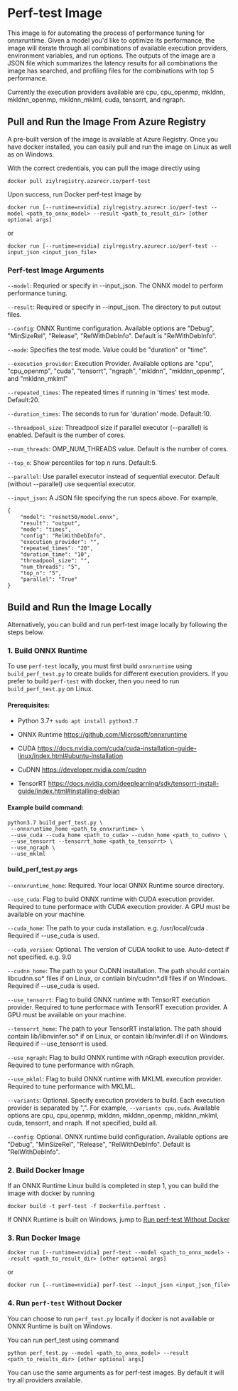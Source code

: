 # Perf-test Image

This image is for automating the process of performance tuning for onnxruntime. Given a model you'd like to optimize its performance, the image will iterate through all combinations of available execution providers, environment variables, and run options. The outputs of the image are a JSON file which summarizes the latency results for all combinations the image has searched, and profiling files for the combinations with top 5 performance.

Currently the execution providers available are cpu, cpu_openmp, mkldnn, mkldnn_openmp, mkldnn_mklml, cuda, tensorrt, and ngraph.  

## Pull and Run the Image From Azure Registry

A pre-built version of the image is available at Azure Registry. Once you have docker installed, you can easily pull and run the image on Linux as well as on Windows. 

With the correct credentials, you can pull the image directly using 
```
docker pull ziylregistry.azurecr.io/perf-test
```

Upon success, run Docker perf-test image by
```
docker run [--runtime=nvidia] ziylregistry.azurecr.io/perf-test --model <path_to_onnx_model> --result <path_to_result_dir> [other optional args]
```
or 
```
docker run [--runtime=nvidia] ziylregistry.azurecr.io/perf-test --input_json <input_json_file>
```

### Perf-test Image Arguments

`--model`: Requried or specify in --input_json. The ONNX model to perform performance tuning. 

`--result`: Required or specify in --input_json. The directory to put output files. 

`--config`: ONNX Runtime configuration. Available options are "Debug", "MinSizeRel", "Release", "RelWithDebInfo". Default is "RelWithDebInfo". 

`--mode`: Specifies the test mode. Value could be "duration" or "time".

`--execution_provider`: Execution Provider. Available options are "cpu", "cpu_openmp", "cuda", "tensorrt", "ngraph", "mkldnn", "mkldnn_openmp", and "mkldnn_mklml"

`--repeated_times`: The repeated times if running in 'times' test mode. Default:20.

`--duration_times`: The seconds to run for 'duration' mode. Default:10.

`--threadpool_size`: Threadpool size if parallel executor (--parallel) is enabled. Default is the number of cores. 

`--num_threads`: OMP_NUM_THREADS value. Default is the number of cores. 

`--top_n`: Show percentiles for top n runs. Default:5.

`--parallel`: Use parallel executor instead of sequential executor. Default (without --parallel) use sequential executor. 

`--input_json`: A JSON file specifying the run specs above. For example, 
```
{
    "model": "resnet50/model.onnx",
    "result": "output",
    "mode": "times", 
    "config": "RelWithDebInfo", 
    "execution_provider": "",
    "repeated_times": "20",
    "duration_time": "10",
    "threadpool_size": "",
    "num_threads": "5",
    "top_n": "5",
    "parallel": "True"
}
```

## Build and Run the Image Locally

Alternatively, you can build and run perf-test image locally by following the steps below. 

### 1. Build ONNX Runtime
To use `perf-test` locally, you must first build `onnxruntime` using `build_perf_test.py` to create builds for different execution providers. If you prefer to build `perf-test` with docker, then you need to run `build_perf_test.py` on Linux.  

#### Prerequisites:
- Python 3.7+ `sudo apt install python3.7`
- ONNX Runtime https://github.com/Microsoft/onnxruntime

- CUDA https://docs.nvidia.com/cuda/cuda-installation-guide-linux/index.html#ubuntu-installation
- CuDNN https://developer.nvidia.com/cudnn 
- TensorRT https://docs.nvidia.com/deeplearning/sdk/tensorrt-install-guide/index.html#installing-debian

#### Example build command:  
```
python3.7 build_perf_test.py \
 --onnxruntime_home <path_to_onnxruntime> \
 --use_cuda --cuda_home <path_to_cuda> --cudnn_home <path_to_cudnn> \
 --use_tensorrt --tensorrt_home <path_to_tensorrt> \
 --use_ngraph \
 --use_mklml
```

#### build_perf_test.py args

`--onnxruntime_home`:   Required. Your local ONNX Runtime source directory. 

`--use_cuda`: Flag to build ONNX runtime with CUDA execution provider. Required to tune performace with CUDA execution provider. A GPU must be available on your machine.

`--cuda_home`: The path to your cuda installation. e.g. /usr/local/cuda . Required if --use_cuda is used. 

`--cuda_version`: Optional. The version of CUDA toolkit to use. Auto-detect if not specified. e.g. 9.0

`--cudnn_home`: The path to your CuDNN installation. The path should  contain libcudnn.so* files if on Linux, or contiain bin/cudnn*.dll files if on Windows. Required if --use_cuda is used. 

`--use_tensorrt`: Flag to build ONNX runtime with TensorRT execution provider. Required to tune performace with TensorRT execution provider. A GPU must be available on your machine.

`--tensorrt_home`: The path to your TensorRT installation. The path should contain lib/libnvinfer.so* if on Linux, or contain lib/nvinfer.dll if on Windows. Required if --use_tensorrt is used. 

`--use_ngraph`: Flag to build ONNX runtime with nGraph execution provider. Required to tune performance with nGraph. 

`--use_mklml`: Flag to build ONNX runtime with MKLML execution provider. Required to tune performance with MKLML. 

`--variants`: Optional. Specify execution providers to build. Each execution provider is separated by ",". For example, `--variants cpu,cuda`. Available options are cpu, cpu_openmp, mkldnn, mkldnn_openmp, mkldnn_mklml, cuda, tensorrt, and nraph. If not specified, build all. 

`--config`: Optional. ONNX runtime build configuration. Available options are "Debug", "MinSizeRel", "Release", "RelWithDebInfo". Default is "RelWithDebInfo". 

### 2. Build Docker Image
If an ONNX Runtime Linux build is completed in step 1, you can build the image with docker by running 
```
docker build -t perf-test -f Dockerfile.perftest .
```

If ONNX Runtime is built on Windows, jump to [Run perf-test Without Docker](#4-run-perf-test-without-docker)

### 3. Run Docker Image
```
docker run [--runtime=nvidia] perf-test --model <path_to_onnx_model> --result <path_to_result_dir> [other optional args]
```
or
```
docker run [--runtime=nvidia] perf-test --input_json <input_json_file>
```

### 4. Run `perf-test` Without Docker

You can choose to run `perf_test.py` locally if docker is not available or ONNX Runtime is built on Windows. 

You can run perf_test using command 
```
python perf_test.py --model <path_to_onnx_model> --result <path_to_results_dir> [other optional args]
```
You can use the same arguments as for perf-test images. By default it will try all providers available.
